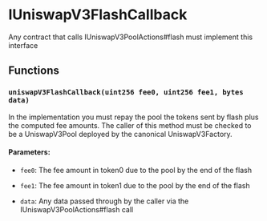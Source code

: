 # IUniswapV3FlashCallback


Any contract that calls IUniswapV3PoolActions#flash must implement this interface


## Functions

### `uniswapV3FlashCallback(uint256 fee0, uint256 fee1, bytes data)`
In the implementation you must repay the pool the tokens sent by flash plus the computed fee amounts.
The caller of this method must be checked to be a UniswapV3Pool deployed by the canonical UniswapV3Factory.


#### Parameters:
- `fee0`: The fee amount in token0 due to the pool by the end of the flash

- `fee1`: The fee amount in token1 due to the pool by the end of the flash

- `data`: Any data passed through by the caller via the IUniswapV3PoolActions#flash call




